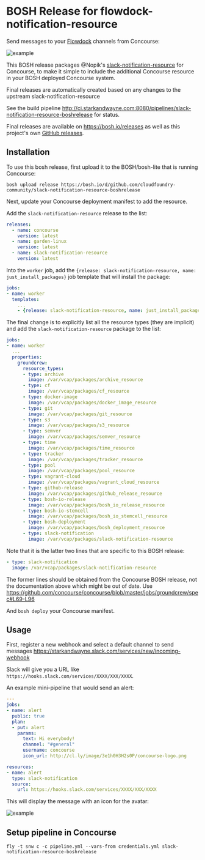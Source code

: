 BOSH Release for flowdock-notification-resource
============================================

Send messages to your [Flowdock](https://flowdock.com) channels from Concourse:

![example](http://cl.ly/image/1k44412g3i3E/slack_notification.png)

This BOSH release packages @Nopik's [slack-notification-resource](https://github.com/Nopik/slack-notification-resource) for Concourse, to make it simple to include the additional Concourse resource in your BOSH deployed Concourse system.

Final releases are automatically created based on any changes to the upstream slack-notification-resource

See the build pipeline http://ci.starkandwayne.com:8080/pipelines/slack-notification-resource-boshrelease for status.

Final releases are available on https://bosh.io/releases as well as this project's own [GitHub releases](https://github.com/cloudfoundry-community/slack-notification-resource-boshrelease/releases).

Installation
------------

To use this bosh release, first upload it to the BOSH/bosh-lite that is running Concourse:

```
bosh upload release https://bosh.io/d/github.com/cloudfoundry-community/slack-notification-resource-boshrelease
```

Next, update your Concourse deployment manifest to add the resource.

Add the `slack-notification-resource` release to the list:

```yaml
releases:
  - name: concourse
    version: latest
  - name: garden-linux
    version: latest
  - name: slack-notification-resource
    version: latest
```

Into the `worker` job, add the `{release: slack-notification-resource, name: just_install_packages}` job template that will install the package:

```yaml
jobs:
- name: worker
  templates:
    ...
    - {release: slack-notification-resource, name: just_install_packages}
```

The final change is to explicitly list all the resource types (they are implicit) and add the `slack-notification-resource` package to the list:

```yaml
jobs:
- name: worker
  ...
  properties:
    groundcrew:
      resource_types:
      - type: archive
        image: /var/vcap/packages/archive_resource
      - type: cf
        image: /var/vcap/packages/cf_resource
      - type: docker-image
        image: /var/vcap/packages/docker_image_resource
      - type: git
        image: /var/vcap/packages/git_resource
      - type: s3
        image: /var/vcap/packages/s3_resource
      - type: semver
        image: /var/vcap/packages/semver_resource
      - type: time
        image: /var/vcap/packages/time_resource
      - type: tracker
        image: /var/vcap/packages/tracker_resource
      - type: pool
        image: /var/vcap/packages/pool_resource
      - type: vagrant-cloud
        image: /var/vcap/packages/vagrant_cloud_resource
      - type: github-release
        image: /var/vcap/packages/github_release_resource
      - type: bosh-io-release
        image: /var/vcap/packages/bosh_io_release_resource
      - type: bosh-io-stemcell
        image: /var/vcap/packages/bosh_io_stemcell_resource
      - type: bosh-deployment
        image: /var/vcap/packages/bosh_deployment_resource
      - type: slack-notification
        image: /var/vcap/packages/slack-notification-resource
```

Note that it is the latter two lines that are specific to this BOSH release:

```yaml
- type: slack-notification
  image: /var/vcap/packages/slack-notification-resource
```

The former lines should be obtained from the Concourse BOSH release, not the documentation above which might be out of date. Use https://github.com/concourse/concourse/blob/master/jobs/groundcrew/spec#L69-L96

And `bosh deploy` your Concourse manifest.

Usage
-----

First, register a new webhook and select a default channel to send messages https://starkandwayne.slack.com/services/new/incoming-webhook

Slack will give you a URL like `https://hooks.slack.com/services/XXXX/XXX/XXXX`.

An example mini-pipeline that would send an alert:

```yaml
---
jobs:
- name: alert
  public: true
  plan:
  - put: alert
    params:
      text: Hi everybody!
      channel: "#general"
      username: concourse
      icon_url: http://cl.ly/image/3e1h0H3H2s0P/concourse-logo.png

resources:
- name: alert
  type: slack-notification
  source:
    url: https://hooks.slack.com/services/XXXX/XXX/XXXX
```

This will display the message with an icon for the avatar:

![example](http://cl.ly/image/1k44412g3i3E/slack_notification.png)

Setup pipeline in Concourse
---------------------------

```
fly -t snw c -c pipeline.yml --vars-from credentials.yml slack-notification-resource-boshrelease
```
